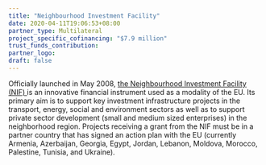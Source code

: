 ```yaml
---
title: "Neighbourhood Investment Facility"
date: 2020-04-11T19:06:53+08:00
partner_type: Multilateral
project_specific_cofinancing: "$7.9 million"
trust_funds_contribution:
partner_logo: 
draft: false
---
```


Officially launched in May 2008, <a href="https://ec.europa.eu/neighbourhood-enlargement/sites/near/files/neighbourhood/pdf/key-documents/nif/20151022-2014-report-optimised-final.pdf">the Neighbourhood Investment Facility (NIF) </a> is an innovative financial instrument used as a modality of the EU. Its primary aim is to support key investment infrastructure projects in the transport, energy, social and environment sectors as well as to support private sector development (small and medium sized enterprises) in the neighborhood region. Projects receiving a grant from the NIF must be in a partner country that has signed an action plan with the EU (currently Armenia, Azerbaijan, Georgia, Egypt, Jordan, Lebanon, Moldova, Morocco, Palestine, Tunisia, and Ukraine).